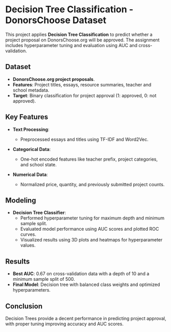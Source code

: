 
# Decision Tree Classification - DonorsChoose Dataset

This project applies **Decision Tree Classification** to predict whether a project proposal on DonorsChoose.org will be approved. The assignment includes hyperparameter tuning and evaluation using AUC and cross-validation.

## Dataset
- **DonorsChoose.org project proposals**.
- **Features**: Project titles, essays, resource summaries, teacher and school metadata.
- **Target**: Binary classification for project approval (1: approved, 0: not approved).

## Key Features
- **Text Processing**:
  - Preprocessed essays and titles using TF-IDF and Word2Vec.
  
- **Categorical Data**:
  - One-hot encoded features like teacher prefix, project categories, and school state.

- **Numerical Data**:
  - Normalized price, quantity, and previously submitted project counts.

## Modeling
- **Decision Tree Classifier**:
  - Performed hyperparameter tuning for maximum depth and minimum sample split.
  - Evaluated model performance using AUC scores and plotted ROC curves.
  - Visualized results using 3D plots and heatmaps for hyperparameter values.

## Results
- **Best AUC**: 0.67 on cross-validation data with a depth of 10 and a minimum sample split of 500.
- **Final Model**: Decision tree with balanced class weights and optimized hyperparameters.

## Conclusion
Decision Trees provide a decent performance in predicting project approval, with proper tuning improving accuracy and AUC scores.

